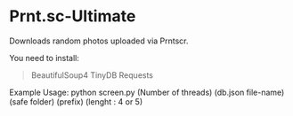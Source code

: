 # Prnt.sc-Ultimate

Downloads random photos uploaded via Prntscr.

You need to install:
> BeautifulSoup4
> TinyDB
> Requests

Example Usage: python screen.py (Number of threads) (db.json file-name) (safe folder) (prefix) (lenght : 4 or 5)
